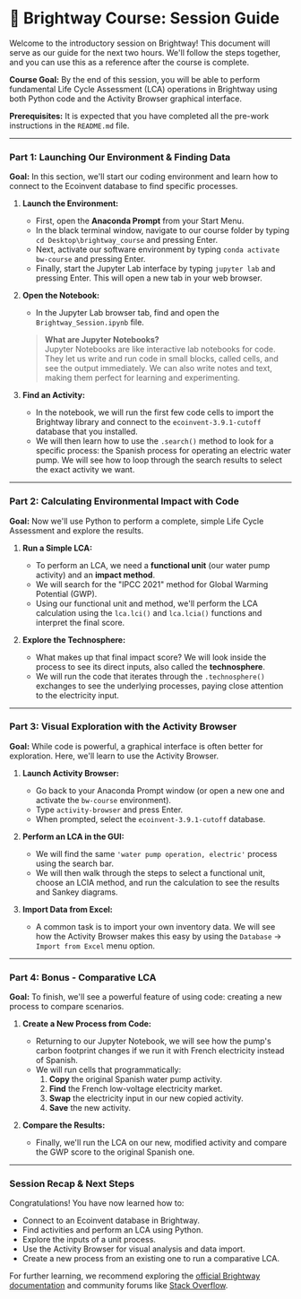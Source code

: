 # 🍃 Brightway Course: Session Guide

Welcome to the introductory session on Brightway! This document will serve as our guide for the next two hours. We'll follow the steps together, and you can use this as a reference after the course is complete.

**Course Goal:** By the end of this session, you will be able to perform fundamental Life Cycle Assessment (LCA) operations in Brightway using both Python code and the Activity Browser graphical interface.

**Prerequisites:** It is expected that you have completed all the pre-work instructions in the `README.md` file.

---

### Part 1: Launching Our Environment & Finding Data

**Goal:** In this section, we'll start our coding environment and learn how to connect to the Ecoinvent database to find specific processes.

1.  **Launch the Environment:**
    * First, open the **Anaconda Prompt** from your Start Menu.
    * In the black terminal window, navigate to our course folder by typing `cd Desktop\brightway_course` and pressing Enter.
    * Next, activate our software environment by typing `conda activate bw-course` and pressing Enter.
    * Finally, start the Jupyter Lab interface by typing `jupyter lab` and pressing Enter. This will open a new tab in your web browser.

2.  **Open the Notebook:**
    * In the Jupyter Lab browser tab, find and open the `Brightway_Session.ipynb` file.

    > **What are Jupyter Notebooks?**  
    > Jupyter Notebooks are like interactive lab notebooks for code. They let us write and run code in small blocks, called cells, and see the output immediately. We can also write notes and text, making them perfect for learning and experimenting.

3.  **Find an Activity:**
    * In the notebook, we will run the first few code cells to import the Brightway library and connect to the `ecoinvent-3.9.1-cutoff` database that you installed.
    * We will then learn how to use the `.search()` method to look for a specific process: the Spanish process for operating an electric water pump. We will see how to loop through the search results to select the exact activity we want.

---

### Part 2: Calculating Environmental Impact with Code

**Goal:** Now we'll use Python to perform a complete, simple Life Cycle Assessment and explore the results.

1.  **Run a Simple LCA:**
    * To perform an LCA, we need a **functional unit** (our water pump activity) and an **impact method**.
    * We will search for the "IPCC 2021" method for Global Warming Potential (GWP).
    * Using our functional unit and method, we'll perform the LCA calculation using the `lca.lci()` and `lca.lcia()` functions and interpret the final score.

2.  **Explore the Technosphere:**
    * What makes up that final impact score? We will look inside the process to see its direct inputs, also called the **technosphere**.
    * We will run the code that iterates through the `.technosphere()` exchanges to see the underlying processes, paying close attention to the electricity input.

---

### Part 3: Visual Exploration with the Activity Browser

**Goal:** While code is powerful, a graphical interface is often better for exploration. Here, we'll learn to use the Activity Browser.

1.  **Launch Activity Browser:**
    * Go back to your Anaconda Prompt window (or open a new one and activate the `bw-course` environment).
    * Type `activity-browser` and press Enter.
    * When prompted, select the `ecoinvent-3.9.1-cutoff` database.

2.  **Perform an LCA in the GUI:**
    * We will find the same `'water pump operation, electric'` process using the search bar.
    * We will then walk through the steps to select a functional unit, choose an LCIA method, and run the calculation to see the results and Sankey diagrams.

3.  **Import Data from Excel:**
    * A common task is to import your own inventory data. We will see how the Activity Browser makes this easy by using the `Database` -> `Import from Excel` menu option.

---

### Part 4: Bonus - Comparative LCA

**Goal:** To finish, we'll see a powerful feature of using code: creating a new process to compare scenarios.

1.  **Create a New Process from Code:**
    * Returning to our Jupyter Notebook, we will see how the pump's carbon footprint changes if we run it with French electricity instead of Spanish.
    * We will run cells that programmatically:
        1.  **Copy** the original Spanish water pump activity.
        2.  **Find** the French low-voltage electricity market.
        3.  **Swap** the electricity input in our new copied activity.
        4.  **Save** the new activity.

2.  **Compare the Results:**
    * Finally, we'll run the LCA on our new, modified activity and compare the GWP score to the original Spanish one.

---

### Session Recap & Next Steps

Congratulations! You have now learned how to:
* Connect to an Ecoinvent database in Brightway.
* Find activities and perform an LCA using Python.
* Explore the inputs of a unit process.
* Use the Activity Browser for visual analysis and data import.
* Create a new process from an existing one to run a comparative LCA.

For further learning, we recommend exploring the [official Brightway documentation](https://docs.brightway.dev/) and community forums like [Stack Overflow](https://stackoverflow.com/questions/tagged/brightway).
